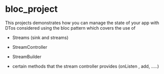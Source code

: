 # bloc_project

This projects demonstrates how you can manage the state of your app with DTos considered using the bloc pattern which covers the use of 

- Streams (sink and streams)

- StreamController

- StreamBuilder

- certain methods that the stream controller provides (onListen , add, .....)